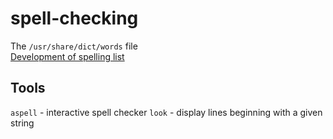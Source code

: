 # spell-checking

The `/usr/share/dict/words` file  
[Development of spelling list](https://archive.org/details/development-of-spelling-list/mode/2up)

## Tools

`aspell` - interactive spell checker
`look` - display lines beginning with a given string
